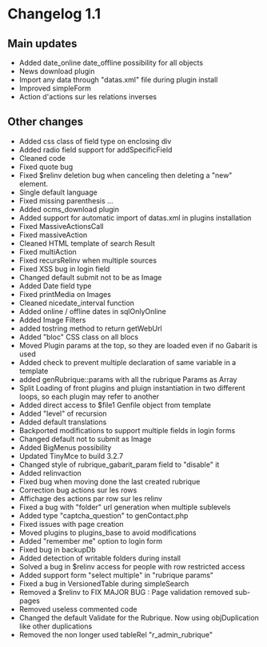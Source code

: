 # Changelog 1.1 #

## Main updates ##

  * Added date\_online date\_offline possibility for all objects
  * News download plugin
  * Import any data through "datas.xml" file during plugin install
  * Improved simpleForm
  * Action d'actions sur les relations inverses

## Other changes ##
  * Added css class of field type on enclosing div
  * Added radio field support for addSpecificField
  * Cleaned code
  * Fixed quote bug
  * Fixed $relinv deletion bug when canceling then deleting a "new" element.
  * Single default language
  * Fixed missing parenthesis ...
  * Added ocms\_download plugin
  * Added support for automatic import of datas.xml in plugins installation
  * Fixed MassiveActionsCall
  * Fixed massiveAction
  * Cleaned HTML template of search Result
  * Fixed multiAction
  * Fixed recursRelinv when multiple sources
  * Fixed XSS bug in login field
  * Changed default submit not to be as Image
  * Added Date field type
  * Fixed printMedia on Images
  * Cleaned nicedate\_interval function
  * Added online / offline dates in sqlOnlyOnline
  * Added Image Filters
  * added tostring method to return getWebUrl
  * Added "bloc" CSS class on all blocs
  * Moved Plugin params at the top, so they are loaded even if no Gabarit is used
  * Added check to prevent multiple declaration of same variable in a template
  * added genRubrique::params with all the rubrique Params as Array
  * Split Loading of front plugins and pluign instantiation in two different loops, so each plugin may refer to another
  * Added direct access to $file1 Genfile object from template
  * Added "level" of recursion
  * Added default translations
  * Backported modifications to support multiple fields in login forms
  * Changed default not to submit as Image
  * Added BigMenus possibility
  * Updated TinyMce to build 3.2.7
  * Changed style of rubrique\_gabarit\_param field to "disable" it
  * Added relinvaction
  * Fixed bug when moving done the last created rubrique
  * Correction bug actions sur les rows
  * Affichage des actions par row sur les relinv
  * Fixed a bug with "folder" url generation when multiple sublevels
  * Added type "captcha\_question" to genContact.php
  * Fixed issues with page creation
  * Moved plugins to plugins\_base to avoid modifications
  * Added "remember me" option to login form
  * Fixed bug in backupDb
  * Added detection of writable folders during install
  * Solved a bug in $relinv access for people with row restricted access
  * Added support form "select multiple" in "rubrique params"
  * Fixed a bug in VersionedTable during simpleSearch
  * Removed a $relinv to FIX MAJOR BUG : Page validation removed sub-pages
  * Removed useless commented code
  * Changed the default Validate for the Rubrique. Now using objDuplication like other duplications
  * Removed the non longer used tableRel "r\_admin\_rubrique"